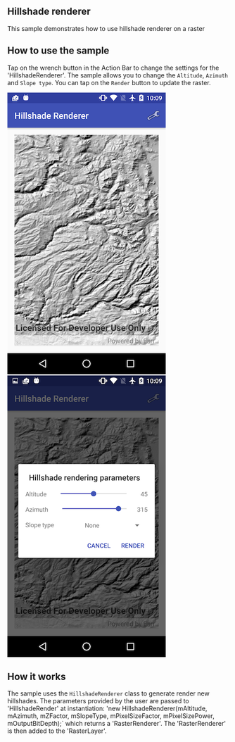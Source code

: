 ## Hillshade renderer

This sample demonstrates how to use hillshade renderer on a raster

## How to use the sample

Tap on the wrench button in the Action Bar to change the settings for the 'HillshadeRenderer'. The sample allows you to change the `Altitude`, `Azimuth` and `Slope type`. You can tap on the `Render` button to update the raster.

![](image1.png)
![](image2.png)

## How it works

The sample uses the `HillshadeRenderer` class to generate render new hillshades. The parameters provided by the user are passed to 'HillshadeRender' at instantiation: 'new HillshadeRenderer(mAltitude, mAzimuth, mZFactor, mSlopeType, mPixelSizeFactor, mPixelSizePower, mOutputBitDepth);` which returns a 'RasterRenderer'. The 'RasterRenderer' is then added to the 'RasterLayer'. 
